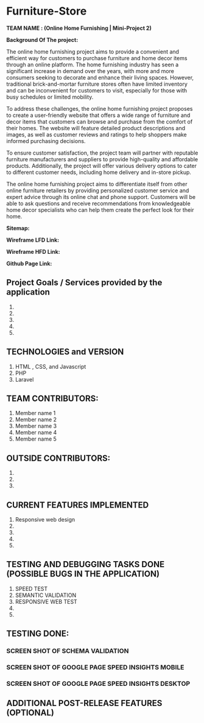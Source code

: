 # Furniture-Store

**TEAM NAME : (Online Home Furnishing | Mini-Project 2)**

**Background Of The project:**

The online home furnishing project aims to provide a convenient and efficient way for customers to purchase furniture and home decor items through an online platform. The home furnishing industry has seen a significant increase in demand over the years, with more and more consumers seeking to decorate and enhance their living spaces. However, traditional brick-and-mortar furniture stores often have limited inventory and can be inconvenient for customers to visit, especially for those with busy schedules or limited mobility.

To address these challenges, the online home furnishing project proposes to create a user-friendly website that offers a wide range of furniture and decor items that customers can browse and purchase from the comfort of their homes. The website will feature detailed product descriptions and images, as well as customer reviews and ratings to help shoppers make informed purchasing decisions.

To ensure customer satisfaction, the project team will partner with reputable furniture manufacturers and suppliers to provide high-quality and affordable products. Additionally, the project will offer various delivery options to cater to different customer needs, including home delivery and in-store pickup.

The online home furnishing project aims to differentiate itself from other online furniture retailers by providing personalized customer service and expert advice through its online chat and phone support. Customers will be able to ask questions and receive recommendations from knowledgeable home decor specialists who can help them create the perfect look for their home.

**Sitemap:**

**Wireframe LFD Link:**

**Wireframe HFD Link:**

**Github Page Link:**

## Project Goals / Services provided by the application

1. 
2. 
3. 
4. 
5. 

## TECHNOLOGIES and VERSION

1. HTML , CSS, and Javascript
2. PHP
3. Laravel

## TEAM CONTRIBUTORS:

1. Member name 1
2. Member name 2
3. Member name 3
4. Member name 4
5. Member name 5

## OUTSIDE CONTRIBUTORS:

1. 
2. 
3. 

## CURRENT FEATURES IMPLEMENTED

1. Responsive web design
2. 
3. 
4. 
5. 

## TESTING AND DEBUGGING TASKS DONE (POSSIBLE BUGS IN THE APPLICATION)

1. SPEED TEST
2. SEMANTIC VALIDATION
3. RESPONSIVE WEB TEST
4. 
5. 

## TESTING DONE:

### SCREEN SHOT OF SCHEMA VALIDATION

### SCREEN SHOT OF GOOGLE PAGE SPEED INSIGHTS MOBILE

### SCREEN SHOT OF GOOGLE PAGE SPEED INSIGHTS DESKTOP

## ADDITIONAL POST-RELEASE FEATURES (OPTIONAL)
